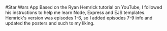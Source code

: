 #Star Wars App
Based on the Ryan Hemrick tutorial on YouTube, I followed his instructions to help me learn Node, Express and EJS templates. 
Hemrick's version was episodes 1-6, so I added episodes 7-9 info and updated the posters and such to my liking. 
